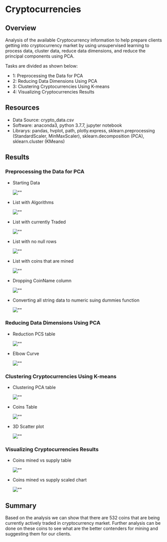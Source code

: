 # Cryptocurrencies

## Overview

Analysis of the available Cryptocurrency information to help prepare clients getting into cryptocurrency market by using unsupervised learning to process data, cluster data, reduce data dimensions, and reduce the principal components using PCA.

Tasks are divided as shown below:
 - 1: Preprocessing the Data for PCA
 - 2: Reducing Data Dimensions Using PCA
 - 3: Clustering Cryptocurrencies Using K-means
 - 4: Visualizing Cryptocurrencies Results


## Resources
  - Data Source: crypto_data.csv
  - Software: anaconda3, python 3.7.7, jupyter notebook
  - Librarys: pandas, hvplot, path, plotly.express, sklearn.preprocessing (StandardScaler, MinMaxScaler), sklearn.decomposition (PCA), sklearn.cluster (KMeans)


## Results
### Preprocessing the Data for PCA
 - Starting Data
 
   ![""](./Images/Starting_data.png "")

 - List with Algorithms
 
   ![""](./Images/List_of_Coins_algorithms.png "")
   
 - List with currently Traded
 
   ![""](./Images/List_of_Coins_Traded.png "")
   
 - List with no null rows
 
   ![""](./Images/List_of_Coins_nonulls.png "")
   
 - List with coins that are mined
 
   ![""](./Images/List_of_Coins_Mined.png "")
   
 - Dropping CoinName column
 
   ![""](./Images/no_coinname_column.png "")
   
 - Converting all string data to numeric suing dummies function
 
   ![""](./Images/Conversion_string_to_numeric.png "")
   

### Reducing Data Dimensions Using PCA
 - Reduction PCS table
 
   ![""](./Images/Reduction_PCA_table.png "")
   
 - Elbow Curve
 
   ![""](./Images/elbow_curve.png "")
   


### Clustering Cryptocurrencies Using K-means
 - Clustering PCA table
 
   ![""](./Images/Clustering_PCA_table.png "")
   
 - Coins Table
 
   ![""](./Images/coins_table.png "")
   
 - 3D Scatter plot
 
   ![""](./Images/3d_scatter_plot.png "")
   


### Visualizing Cryptocurrencies Results
 - Coins mined vs supply table
 
   ![""](./Images/Coins_Mined_vs_Supply_table.png "")
   
 - Coins mined vs supply scaled chart
 
   ![""](./Images/Coins_Mined_vs_Supply.png "")
   


## Summary

Based on the analysis we can show that there are 532 coins that are being currently actively traded in cryptocurrency market. Further analysis can be done on these coins to see what are the better contenders for mining and suggesting them for our clients.
